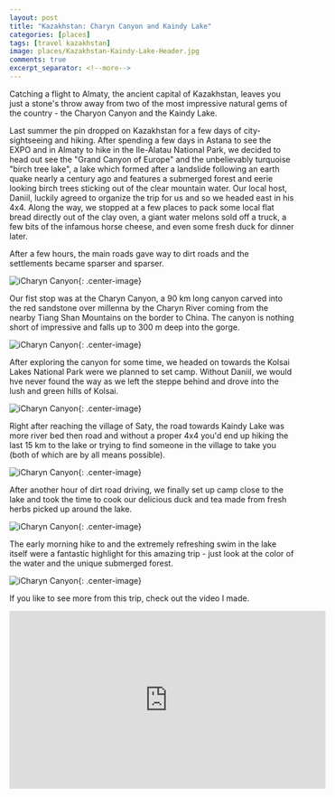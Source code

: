 ```yaml
---
layout: post
title: "Kazakhstan: Charyn Canyon and Kaindy Lake"
categories: [places]
tags: [travel kazakhstan]
image: places/Kazakhstan-Kaindy-Lake-Header.jpg
comments: true
excerpt_separator: <!--more-->
---
```


<p class="intro"><span class="dropcap">C</span>atching a flight to Almaty, the ancient capital of Kazakhstan, leaves you just a stone's throw away from two of the most impressive natural gems of the country - the Charyon Canyon and the Kaindy Lake. </p>

<!--more-->

Last summer the pin dropped on Kazakhstan for a few days of city-sightseeing and hiking. After spending a few days in Astana to see the EXPO and in Almaty to hike in the Ile-Alatau National Park, we decided to head out see the "Grand Canyon of Europe" and the unbelievably turquoise "birch tree lake", a lake which formed after a landslide following an earth quake nearly a century ago and features a submerged forest and eerie looking birch trees sticking out of the clear mountain water. Our local host, Daniil, luckily agreed to organize the trip for us and so we headed east in his 4x4. Along the way, we stopped at a few places to pack some local flat bread directly out of the clay oven, a giant water melons sold off a truck, a few bits of the infamous horse cheese, and even some fresh duck for dinner later.

After a few hours, the main roads gave way to dirt roads and the settlements became sparser and sparser.

![iCharyn Canyon](/assets/img/places/Kazakhstan-Charyn-Canyon-01.jpg){: .center-image}

Our fist stop was at the Charyn Canyon, a 90 km long canyon carved into the red sandstone over millenna by the Charyn River coming from the nearby Tiang Shan Mountains on the border to China. The canyon is nothing short of impressive and falls up to 300 m deep into the gorge. 

![iCharyn Canyon](/assets/img/places/Kazakhstan-Charyn-Canyon-02.jpg){: .center-image}

After exploring the canyon for some time, we headed on towards the Kolsai Lakes National Park were we planned to set camp. Without Daniil, we would hve never found the way as we left the steppe behind and drove into the lush and green hills of Kolsai.

![iCharyn Canyon](/assets/img/places/Kazakhstan-Kaindy-Lake-02.jpg){: .center-image}

Right after reaching the village of Saty, the road towards Kaindy Lake was more river bed then road and without a proper 4x4 you'd end up hiking the last 15 km to the lake or trying to find someone in the village to take you (both of which are by all means possible). 

![iCharyn Canyon](/assets/img/places/Kazakhstan-Kaindy-Lake-03.jpg){: .center-image}

After another hour of dirt road driving, we finally set up camp close to the lake and took the time to cook our delicious duck and tea made from fresh herbs picked up around the lake.

![iCharyn Canyon](/assets/img/places/Kazakhstan-Kaindy-Lake-04.jpg){: .center-image}

The early morning hike to and the extremely refreshing swim in the lake itself were a fantastic highlight for this amazing trip - just look at the color of the water and the unique submerged forest.

![iCharyn Canyon](/assets/img/places/Kazakhstan-Kaindy-Lake-06.jpg){: .center-image}

If you like to see more from this trip, check out the video I made.

<div>
<iframe style="display: block; margin: auto;" width="560" height="315" src="https://www.youtube.com/watch?v=VHUUTAPgtd0" frameborder="0" allow="autoplay; encrypted-media" allowfullscreen> </iframe>
</div><br>







